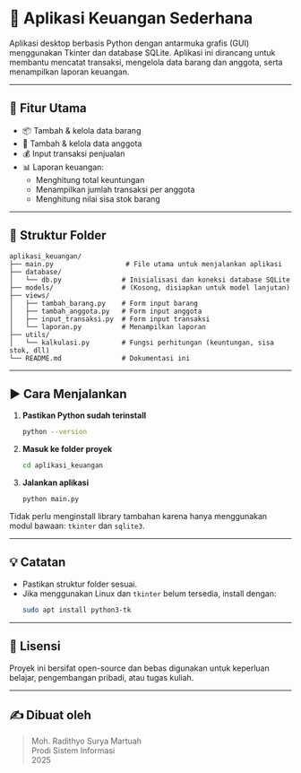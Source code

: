 
# 🧾 Aplikasi Keuangan Sederhana

Aplikasi desktop berbasis Python dengan antarmuka grafis (GUI) menggunakan Tkinter dan database SQLite. Aplikasi ini dirancang untuk membantu mencatat transaksi, mengelola data barang dan anggota, serta menampilkan laporan keuangan.

---

## 📌 Fitur Utama

- 📦 Tambah & kelola data barang
- 👥 Tambah & kelola data anggota
- 💰 Input transaksi penjualan
- 📊 Laporan keuangan:
  - Menghitung total keuntungan
  - Menampilkan jumlah transaksi per anggota
  - Menghitung nilai sisa stok barang

---

## 📁 Struktur Folder

```
aplikasi_keuangan/
├── main.py                  # File utama untuk menjalankan aplikasi
├── database/
│   └── db.py               # Inisialisasi dan koneksi database SQLite
├── models/                 # (Kosong, disiapkan untuk model lanjutan)
├── views/
│   ├── tambah_barang.py    # Form input barang
│   ├── tambah_anggota.py   # Form input anggota
│   ├── input_transaksi.py  # Form input transaksi
│   └── laporan.py          # Menampilkan laporan
├── utils/
│   └── kalkulasi.py        # Fungsi perhitungan (keuntungan, sisa stok, dll)
└── README.md               # Dokumentasi ini
```

---

## ▶️ Cara Menjalankan

1. **Pastikan Python sudah terinstall**
   ```bash
   python --version
   ```

2. **Masuk ke folder proyek**
   ```bash
   cd aplikasi_keuangan
   ```

3. **Jalankan aplikasi**
   ```bash
   python main.py
   ```

Tidak perlu menginstall library tambahan karena hanya menggunakan modul bawaan: `tkinter` dan `sqlite3`.

---

## 💡 Catatan

- Pastikan struktur folder sesuai.
- Jika menggunakan Linux dan `tkinter` belum tersedia, install dengan:
  ```bash
  sudo apt install python3-tk
  ```

---

## 📃 Lisensi

Proyek ini bersifat open-source dan bebas digunakan untuk keperluan belajar, pengembangan pribadi, atau tugas kuliah.

---

## ✍️ Dibuat oleh

> Moh. Radithyo Surya Martuah  
> Prodi Sistem Informasi  
> 2025
